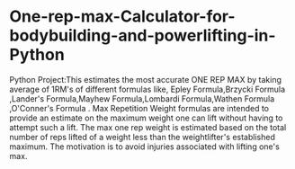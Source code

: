 # One-rep-max-Calculator-for-bodybuilding-and-powerlifting-in-Python
Python Project:This estimates the most accurate ONE REP MAX by taking average of 1RM's of different formulas like,
Epley Formula,Brzycki Formula ,Lander's Formula,Mayhew Formula,Lombardi Formula,Wathen Formula ,O'Conner's Formula .
Max Repetition Weight formulas are intended to provide an estimate on the maximum weight one can lift without having to attempt such a lift. 
The max one rep weight is estimated based on the total number of reps lifted of a weight less than the weightlifter's established maximum. 
The motivation is to avoid injuries associated with lifting one's max.
